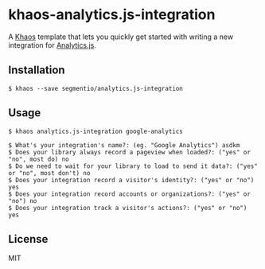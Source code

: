 
# khaos-analytics.js-integration

A [Khaos](https://khaos.io) template that lets you quickly get started with writing a new integration for [Analytics.js](https://github.com/segmentio/analytics.js).

## Installation

    $ khaos --save segmentio/analytics.js-integration

## Usage

    $ khaos analytics.js-integration google-analytics
    
    $ What's your integration's name?: (eg. "Google Analytics") asdkm
    $ Does your library always record a pageview when loaded?: ("yes" or "no", most do) no
    $ Do we need to wait for your library to load to send it data?: ("yes" or "no", most don't) no
    $ Does your integration record a visitor's identity?: ("yes" or "no") yes
    $ Does your integration record accounts or organizations?: ("yes" or "no") no
    $ Does your integration track a visitor's actions?: ("yes" or "no") yes

## License

MIT